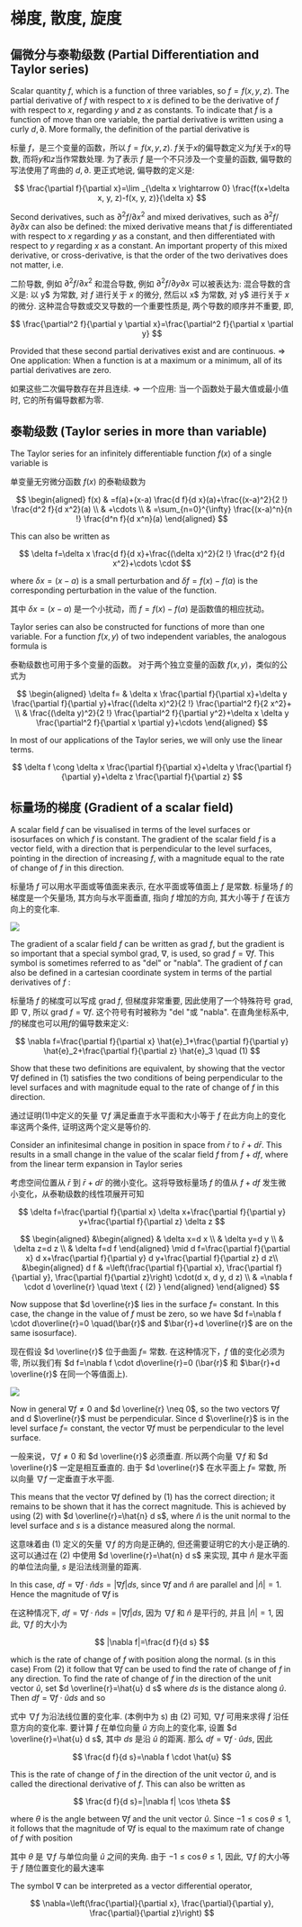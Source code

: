 # 梯度, 散度, 旋度

## 偏微分与泰勒级数 (Partial Differentiation and Taylor series)

Scalar quantity $f$, which is a function of three variables, so $f=f(x, y, z)$.
The partial derivative of $f$ with respect to $x$ is defined to be the derivative of $f$ with respect to $x$, regarding $y$ and $z$ as constants. 
To indicate that $f$ is a function of move than ore variable, the partial derivative is written using a curly $d, \partial$. 
More formally, the definition of the partial derivative is

标量 $f$，是三个变量的函数，所以 $f=f(x,y,z)$. 
$f$关于$x$的偏导数定义为$f$关于$x$的导数, 而将$y$和$z$当作常数处理. 
为了表示 $f$ 是一个不只涉及一个变量的函数, 偏导数的写法使用了弯曲的 $d, \partial$. 更正式地说, 偏导数的定义是: 

$$
\frac{\partial f}{\partial x}=\lim _{\delta x \rightarrow 0} \frac{f(x+\delta x, y, z)-f(x, y, z)}{\delta x}
$$

Second derivatives, such as $\partial^2 f / \partial x^2$ and mixed derivatives, such as $\partial^2 f / \partial y \partial x$ can also be defined: 
the mixed derivative means that $f$ is differentiated with respect to $x$ regarding $y$ as a constant, and then differentiated with respect to $y$ regarding $x$ as a constant. 
An important property of this mixed derivative, or cross-derivative, is that the order of the two derivatives does not matter, i.e. 

二阶导数, 例如 $\partial^2 f / \partial x^2$ 和混合导数, 例如 $\partial^2 f / \partial y \partial x$ 可以被表达为: 
混合导数的含义是: 以 y$ 为常数, 对 $f$ 进行关于 $x$ 的微分, 然后以 x$ 为常数, 对 y$ 进行关于 $x$ 的微分. 
这种混合导数或交叉导数的一个重要性质是, 两个导数的顺序并不重要, 即, 

$$
\frac{\partial^2 f}{\partial y \partial x}=\frac{\partial^2 f}{\partial x \partial y}
$$

Provided that these second partial derivatives exist and are continuous.
$\Rightarrow$ One application: When a function is at a maximum or a minimum, all of its partial derivatives are zero. 

如果这些二次偏导数存在并且连续. 
$\Rightarrow$ 一个应用: 当一个函数处于最大值或最小值时, 它的所有偏导数都为零. 

## 泰勒级数 (Taylor series in more than variable)
The Taylor series for an infinitely differentiable function $f(x)$ of a single variable is

单变量无穷微分函数 $f(x)$ 的泰勒级数为

$$
\begin{aligned}
f(x) & =f(a)+(x-a) \frac{d f}{d x}(a)+\frac{(x-a)^2}{2 !} \frac{d^2 f}{d x^2}(a) \\
& +\cdots \\
& =\sum_{n=0}^{\infty} \frac{(x-a)^n}{n !} \frac{d^n f}{d x^n}(a)
\end{aligned}
$$

This can also be written as

$$
\delta f=\delta x \frac{d f}{d x}+\frac{(\delta x)^2}{2 !} \frac{d^2 f}{d x^2}+\cdots \cdot
$$

where $\delta x=(x-a)$ is a small perturbation and
$\delta f=f(x)-f(a)$ is the corresponding perturbation in the value of the function.

其中 $\delta x=(x-a)$ 是一个小扰动，而 $f=f(x)-f(a)$ 是函数值的相应扰动。

Taylor series can also be constructed for functions of more than one variable. 
For a function $f(x, y)$ of two independent variables, the analogous formula is

泰勒级数也可用于多个变量的函数。
对于两个独立变量的函数 $f(x,y)$，类似的公式为

$$
\begin{aligned}
\delta f= & \delta x \frac{\partial f}{\partial x}+\delta y \frac{\partial f}{\partial y}+\frac{(\delta x)^2}{2 !} \frac{\partial^2 f}{2 x^2}+ \\
& \frac{(\delta y)^2}{2 !} \frac{\partial^2 f}{\partial y^2}+\delta x \delta y \frac{\partial^2 f}{\partial x \partial y}+\cdots
\end{aligned}
$$

In most of our applications of the Taylor series, we will only use the linear terms.

$$
\delta f \cong \delta x \frac{\partial f}{\partial x}+\delta y \frac{\partial f}{\partial y}+\delta z \frac{\partial f}{\partial z}
$$

## 标量场的梯度 (Gradient of a scalar field)

A scalar field $f$ can be visualised in terms of the level surfaces or isosurfaces on which $f$ is constant. 
The gradient of the scalar field $f$ is a vector field, with a direction that is perpendicular to the level surfaces, pointing in the direction of increasing $f$, 
with a magnitude equal to the rate of change of $f$ in this direction. 

标量场 $f$ 可以用水平面或等值面来表示, 在水平面或等值面上 $f$ 是常数. 标量场 $f$ 的梯度是一个矢量场, 其方向与水平面垂直, 指向 $f$ 增加的方向, 
其大小等于 $f$ 在该方向上的变化率. 

![](pictures/gradient.png)

The gradient of a scalar field $f$ can be written as grad $f$, but the gradient is so important that a special symbol grad, $\nabla$, is used, so grad $f=\nabla f$. This symbol is sometimes referred to as "del" or "nabla".
The gradient of $f$ can also be defined in a cartesian coordinate system in terms of the partial derivatives of $f$ :

标量场 $f$ 的梯度可以写成 grad $f$, 但梯度非常重要, 因此使用了一个特殊符号 grad, 即 $\nabla$, 所以 grad $f=\nabla f$. 这个符号有时被称为 "del "或 "nabla". 
在直角坐标系中, $f$的梯度也可以用$f$的偏导数来定义: 

$$
\nabla f=\frac{\partial f}{\partial x} \hat{e}_1+\frac{\partial f}{\partial y} \hat{e}_2+\frac{\partial f}{\partial z} \hat{e}_3 \quad (1)
$$

Show that these two definitions are equivalent, by showing that the vector $\nabla f$ defined in (1) satisfies the two conditions of being perpendicular to the level surfaces and with magnitude equal to the rate of change of $f$ in this direction.

通过证明(1)中定义的矢量 $\nabla f$ 满足垂直于水平面和大小等于 $f$ 在此方向上的变化率这两个条件, 证明这两个定义是等价的. 

Consider an infinitesimal change in position in space from $\bar{r}$ to $\bar{r}+d\bar{r}$. This results in a small change in the value of the scalar field $f$ from $f+d f$, where from the linear term expansion in Taylor series

考虑空间位置从 $\bar{r}$ 到 $\bar{r}+d\bar{r}$ 的微小变化。这将导致标量场 $f$ 的值从 $f+d f$ 发生微小变化，从泰勒级数的线性项展开可知

$$
\delta f=\frac{\partial f}{\partial x} \delta x+\frac{\partial f}{\partial y} y+\frac{\partial f}{\partial z} \delta z
$$

$$
\begin{aligned}
&\begin{aligned}
& \delta x=d x \\
& \delta y=d y \\
& \delta z=d z \\
& \delta f=d f
\end{aligned} \mid d f=\frac{\partial f}{\partial x} d x+\frac{\partial f}{\partial y} d y+\frac{\partial f}{\partial z} d z\\
&\begin{aligned}
d f & =\left(\frac{\partial f}{\partial x}, \frac{\partial f}{\partial y}, \frac{\partial f}{\partial z}\right) \cdot(d x, d y, d z) \\
& =\nabla f \cdot d \overline{r} \quad \text { (2) }
\end{aligned}
\end{aligned}
$$

Now suppose that $d \overline{r}$ lies in the surface $f=$ constant. In this case, the change in the value of $f$ must be zero, 
so we have $d f=\nabla f \cdot d\overline{r}=0 \quad(\bar{r}$ and $\bar{r}+d \overline{r}$ are on the same isosurface). 

现在假设 $d \overline{r}$ 位于曲面 $f=$ 常数. 在这种情况下，$f$ 值的变化必须为零, 
所以我们有 $d f=\nabla f \cdot d\overline{r}=0 (\bar{r}$ 和 $\bar{r}+d \overline{r}$ 在同一个等值面上). 

![](pictures/nebla_f_dr.png)

Now in general $\nabla f \neq 0$ and $d \overline{r} \neq 0$, so the two vectors $\nabla f$ and d $\overline{r}$ must be perpendicular.
Since d $\overline{r}$ is in the level surface $f=$ constant, the vector $\nabla f$ must be perpendicular to the level surface.

一般来说，$\nabla f \neq 0$ 和 $d \overline{r}$ 必须垂直. 所以两个向量 $\nabla f$ 和 $d \overline{r}$ 一定是相互垂直的. 
由于 $d \overline{r}$ 在水平面上 $f=$ 常数, 所以向量 $\nabla f$ 一定垂直于水平面. 

This means that the vector $\nabla f$ defined by (1) has the correct direction; it remains to be shown that it has the correct magnitude. 
This is achieved by using (2) with $d \overline{r}=\hat{n} d s$, where $\hat{n}$ is the unit normal to the level surface and $s$ is a distance measured along the normal.

这意味着由 (1) 定义的矢量 $\nabla f$ 的方向是正确的, 但还需要证明它的大小是正确的. 
这可以通过在 (2) 中使用 $d \overline{r}=\hat{n} d s$ 来实现, 其中 $\hat{n}$ 是水平面的单位法向量, $s$ 是沿法线测量的距离. 

In this case, $d f=\nabla f \cdot \hat{n} d s=|\nabla f| d s$, since $\nabla f$ and $\hat{n}$ are parallel and $|\hat{n}|=1$. 
Hence the magnitude of $\nabla f$ is

在这种情况下, $d f=\nabla f \cdot \hat{n} d s=|\nabla f| d s$, 
因为 $\nabla f$ 和 $\hat{n}$ 是平行的, 并且 $|\hat{n}|=1$, 
因此, $\nabla f$ 的大小为

$$
|\nabla f|=\frac{d f}{d s}
$$

which is the rate of change of $f$ with position along the normal. (s in this case)
From (2) it follow that $\nabla f$ can be used to find the rate of change of $f$ in any direction.
To find the rate of change of $f$ in the direction of the unit vector $\hat{u}$, set $d \overline{r}=\hat{u} d s$ where $d s$ is the distance along $\hat{u}$. 
Then $d f=\nabla f \cdot \hat{u} d s$ and so

式中 $\nabla f$ 为沿法线位置的变化率. (本例中为 s)
由 (2) 可知, $\nabla f$ 可用来求得 $f$ 沿任意方向的变化率. 
要计算 $f$ 在单位向量 $\hat{u}$ 方向上的变化率, 设置 $d \overline{r}=\hat{u} d s$, 
其中 $d s$ 是沿 $\hat{u}$ 的距离. 
那么 $d f=\nabla f \cdot \hat{u} d s$, 因此

$$
\frac{d f}{d s}=\nabla f \cdot \hat{u}
$$

This is the rate of change of $f$ in the direction of the unit vector $\hat{u}$, 
and is called the directional derivative of $f$. This can also be written as

$$
\frac{d f}{d s}=|\nabla f| \cos \theta
$$

where $\theta$ is the angle between $\nabla f$ and the unit vector $\hat{u}$. Since $-1 \leqslant \cos \theta \leqslant 1$, 
it follows that the magnitude of $\nabla f$ is equal to the maximum rate of change of $f$ with position

其中 $\theta$ 是 $\nabla f$ 与单位向量 $\hat{u}$ 之间的夹角. 由于 $-1 \leqslant \cos \theta \leqslant 1$, 
因此, $\nabla f$ 的大小等于 $f$ 随位置变化的最大速率

The symbol $\nabla$ can be interpreted as a vector differential operator,

$$
\nabla=\left(\frac{\partial}{\partial x}, \frac{\partial}{\partial y}, \frac{\partial}{\partial z}\right)
$$


